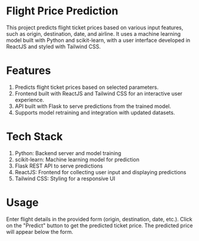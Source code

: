 # Flight Price Prediction
This project predicts flight ticket prices based on various input features, such as origin, destination, date, and airline. It uses a machine learning model built with Python and scikit-learn, with a user interface developed in ReactJS and styled with Tailwind CSS.

# Features
1. Predicts flight ticket prices based on selected parameters.
2. Frontend built with ReactJS and Tailwind CSS for an interactive user experience.
3. API built with Flask to serve predictions from the trained model.
4. Supports model retraining and integration with updated datasets.

#   Tech Stack
1. Python: Backend server and model training
2. scikit-learn: Machine learning model for prediction
3. Flask REST API to serve predictions
4. ReactJS: Frontend for collecting user input and displaying predictions
5. Tailwind CSS: Styling for a responsive UI

# Usage
Enter flight details in the provided form (origin, destination, date, etc.).
Click on the "Predict" button to get the predicted ticket price.
The predicted price will appear below the form.